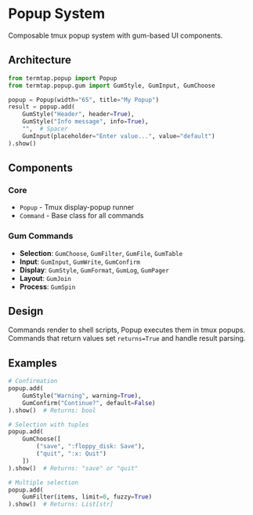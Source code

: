 # Popup System

Composable tmux popup system with gum-based UI components.

## Architecture

```python
from termtap.popup import Popup
from termtap.popup.gum import GumStyle, GumInput, GumChoose

popup = Popup(width="65", title="My Popup")
result = popup.add(
    GumStyle("Header", header=True),
    GumStyle("Info message", info=True),
    "",  # Spacer
    GumInput(placeholder="Enter value...", value="default")
).show()
```

## Components

### Core
- `Popup` - Tmux display-popup runner
- `Command` - Base class for all commands

### Gum Commands
- **Selection**: `GumChoose`, `GumFilter`, `GumFile`, `GumTable`
- **Input**: `GumInput`, `GumWrite`, `GumConfirm`
- **Display**: `GumStyle`, `GumFormat`, `GumLog`, `GumPager`
- **Layout**: `GumJoin`
- **Process**: `GumSpin`

## Design

Commands render to shell scripts, Popup executes them in tmux popups. 
Commands that return values set `returns=True` and handle result parsing.

## Examples

```python
# Confirmation
popup.add(
    GumStyle("Warning", warning=True),
    GumConfirm("Continue?", default=False)
).show()  # Returns: bool

# Selection with tuples
popup.add(
    GumChoose([
        ("save", ":floppy_disk: Save"),
        ("quit", ":x: Quit")
    ])
).show()  # Returns: "save" or "quit"

# Multiple selection
popup.add(
    GumFilter(items, limit=0, fuzzy=True)
).show()  # Returns: List[str]
```